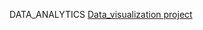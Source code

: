 DATA_ANALYTICS
 [Data_visualization project](https://github.com/mehzafathima/Data_analytics/blob/main/datavisualization.ipynb)

